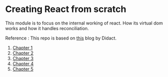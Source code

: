 # Creating React from scratch

This module is to focus on the internal working of react. How its virtual dom works and how it handles reconciliation.

Reference : This repo is based on [this](https://calm-meadow-57498.herokuapp.com/) blog by Didact.

1. [Chapter 1](https://github.com/ashishtayal89/mernguide/tree/react-build-your-own/client/src/chapters/chapter_1)
2. [Chapter 2](https://github.com/ashishtayal89/mernguide/tree/react-build-your-own/client/src/chapters/chapter_2)
3. [Chapter 3](https://github.com/ashishtayal89/mernguide/tree/react-build-your-own/client/src/chapters/chapter_3)
4. [Chapter 4](https://github.com/ashishtayal89/mernguide/tree/react-build-your-own/client/src/chapters/chapter_4)
5. [Chapter 5](https://github.com/ashishtayal89/mernguide/tree/react-build-your-own/client/src/chapters/chapter_5)
